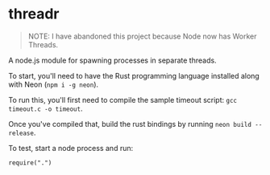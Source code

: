 # threadr

> NOTE: I have abandoned this project because Node now has Worker Threads.

A node.js module for spawning processes in separate threads.

To start, you'll need to have the Rust programming language installed along with Neon (`npm i -g neon`).

To run this, you'll first need to compile the sample timeout script: `gcc timeout.c -o timeout`.

Once you've compiled that, build the rust bindings by running `neon build --release`.

To test, start a node process and run:

```
require(".")
```

